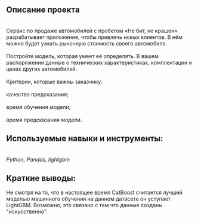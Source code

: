## Описание проекта
<br>Сервис по продаже автомобилей с пробегом «Не бит, не крашен» разрабатывает приложение, чтобы привлечь новых клиентов. В нём можно будет узнать рыночную стоимость своего автомобиля.<br>
<br>Постройте модель, которая умеет её определять. В вашем распоряжении данные о технических характеристиках, комплектации и ценах других автомобилей.<br>
<br>Критерии, которые важны заказчику:<br>
<br>качество предсказания;<br>
<br>время обучения модели;<br>
<br>время предсказания модели.<br>
## Используемые навыки и инструменты:<br>
<br> *Python, Pandas, lightgbm*<br>
 ## Краткие выводы: <br>
Не смотря на то, что в настоящее время CatBoost считается лучшей моделью машинного обучения на данном датасете он уступает LightGBM. Возможно, это связано с тем что данные созданы "искусственно".

